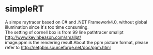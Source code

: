 simpleRT
========

A simpe raytracer based on C# and .NET Framework4.0, without global illumination since it's too time consuming.                             
The setting of cornell box is from 99 line pathtracer smallpt <http://www.kevinbeason.com/smallpt/>                 
image.ppm is the rendering result.About the ppm picture format, please refer to  <http://netpbm.sourceforge.net/doc/ppm.html> 

